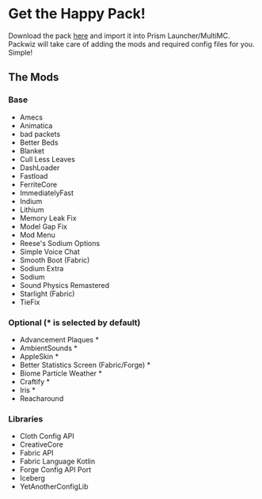 # Get the Happy Pack!

Download the pack [here](/Happy%20Pack.zip) and import it into Prism Launcher/MultiMC. Packwiz will take care of adding the mods and required config files for you. Simple!

## The Mods

### Base

- Amecs
- Animatica
- bad packets
- Better Beds
- Blanket
- Cull Less Leaves
- DashLoader
- Fastload
- FerriteCore
- ImmediatelyFast
- Indium
- Lithium
- Memory Leak Fix
- Model Gap Fix
- Mod Menu
- Reese's Sodium Options
- Simple Voice Chat
- Smooth Boot (Fabric)
- Sodium Extra
- Sodium
- Sound Physics Remastered
- Starlight (Fabric)
- TieFix

### Optional (\* is selected by default)

- Advancement Plaques \*
- AmbientSounds \*
- AppleSkin \*
- Better Statistics Screen (Fabric/Forge) \*
- Biome Particle Weather \*
- Craftify \*
- Iris \*
- Reacharound

### Libraries

- Cloth Config API
- CreativeCore
- Fabric API
- Fabric Language Kotlin
- Forge Config API Port
- Iceberg
- YetAnotherConfigLib
